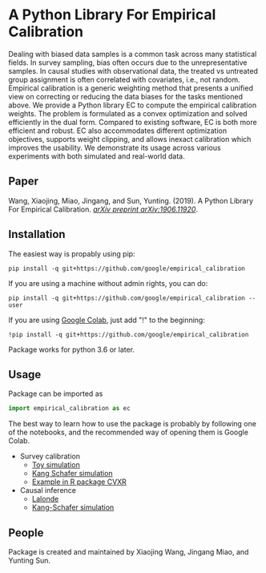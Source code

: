 # A Python Library For Empirical Calibration

Dealing with biased data samples is a common task across many statistical
fields. In survey sampling, bias often occurs due to the unrepresentative
samples. In causal studies with observational data, the treated vs untreated
group assignment is often correlated with covariates, i.e., not random.
Empirical calibration is a generic weighting method that presents a unified
view on correcting or reducing the data biases for the tasks mentioned above.
We provide a Python library EC to compute the empirical calibration weights.
The problem is formulated as a convex optimization and solved efficiently in
the dual form. Compared to existing software, EC is both more efficient and
robust. EC also accommodates different optimization objectives, supports weight
clipping, and allows inexact calibration which improves the usability.
We demonstrate its usage across various experiments with both simulated and
real-world data.

## Paper

Wang, Xiaojing, Miao, Jingang, and Sun, Yunting. (2019).
A Python Library For Empirical Calibration.
[*arXiv preprint arXiv:1906.11920*](https://arxiv.org/abs/1906.11920).

## Installation

The easiest way is propably using pip:

```
pip install -q git+https://github.com/google/empirical_calibration
```

If you are using a machine without admin rights, you can do:

```
pip install -q git+https://github.com/google/empirical_calibration --user
```

If you are using [Google Colab](https://colab.research.google.com/), just add
"!" to the beginning:

```
!pip install -q git+https://github.com/google/empirical_calibration
```

Package works for python 3.6 or later.

## Usage
Package can be imported as

```python
import empirical_calibration as ec
```

The best way to learn how to use the package is probably by following one of the
notebooks, and the recommended way of opening them is Google Colab.

* Survey calibration
   - [Toy simulation](./notebooks/survey_calibration_simulated.ipynb)
   - [Kang Schafer simulation](./notebooks/kang_schafer_population_mean.ipynb)
   - [Example in R package CVXR](./notebooks/survey_calibration_cvxr.ipynb)
* Causal inference
   - [Lalonde](./notebooks/causal_inference_lalonde.ipynb)
   - [Kang-Schafer simulation](./notebooks/causal_inference_kang_schafer.ipynb)

## People
Package is created and maintained by Xiaojing Wang, Jingang Miao, and Yunting
Sun.


